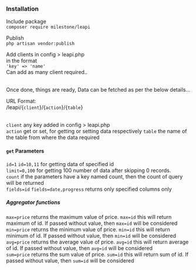 ### Installation
Include package<br>
`composer require milestone/leapi`<br>

Publish<br>
`php artisan vendor:publish`

Add clients in config > leapi.php<br>
in the format<br>
`'key' => 'name'`<br>
Can add as many client required..<br><br>

Once done, things are ready, Data can be fetched as per the below details...<br>

URL Format:<br>
/leapi/{`client`}/{`action`}/{`table`}<br><br>

`client` any key added in config > leapi.php<br>
`action` get or set, for getting or setting data respectively
`table` the name of the table from where the data required

#### `get` Parameters<br>
`id=1` `id=10,11` for getting data of specified id<br>
`limit=0,100` for getting 100 number of data after skipping 0 records.<br>
`count` if the parameters have a key named count, then the count of query will be returned<br>
`fields=id` `fields=date,progress` returns only specified columns only<br>

##### Aggregator functions
`max=price` returns the maximum value of price. `max=id` this will return maximum of id. If passed without value, then `max=id` will be considered<br>
`min=price` returns the minimum value of price. `min=id` this will return minimum of id. If passed without value, then `min=id` will be considered<br>
`avg=price` returns the average value of price. `avg=id` this will return average of id. If passed without value, then `avg=id` will be considered<br>
`sum=price` returns the sum value of price. `sum=id` this will return sum of id. If passed without value, then `sum=id` will be considered<br>
<br>
<br>
<br>
<br>
<br>
<br>
